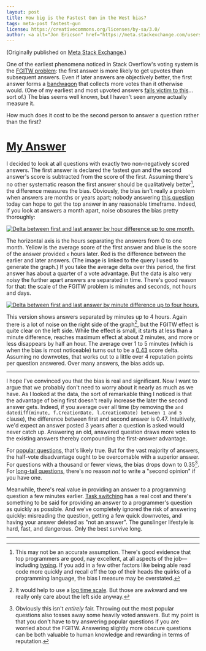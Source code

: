 ```yaml
---
layout: post
title: How big is the Fastest Gun in the West bias?
tags: meta-post fastest-gun
license: https://creativecommons.org/licenses/by-sa/3.0/
author: <a alt="Jon Ericson" href="https://meta.stackexchange.com/users/1438/jon-ericson">Jon Ericson</a>
---
```


(Originally published on
[Meta Stack Exchange](https://meta.stackexchange.com/q/225033/1438).)

One of the earliest phenomena noticed in Stack Overflow's voting
system is the
[FGITW problem](https://meta.stackexchange.com/questions/9731/fastest-gun-in-the-west-problem):
the first answer is more likely to get upvotes than subsequent
answers.  Even if later answers are objectively better, the first
answer forms a
[bandwagon](https://en.wikipedia.org/wiki/Bandwagon_effect) that
collects more votes than it otherwise would.  (One of my earliest and
most upvoted answers
[falls victim to this](https://stackoverflow.com/a/59871/1438)... sort
of.) The bias seems well known, but I haven't seen anyone actually
measure it.

How much does it cost to be the second person to answer a question
rather than the first?

# [My Answer](https://meta.stackexchange.com/a/225034/1438)

I decided to look at all questions with exactly two non-negatively
scored answers.  The first answer is declared the fastest gun and the
second answer's score is subtracted from the score of the first.
Assuming there's no other systematic reason the first answer should be
qualitatively better[^1], the difference measures the bias.
Obviously, the bias isn't really a problem when answers are months or
years apart; nobody answering
[this question](https://stackoverflow.com/q/11227809/1438) today can
hope to get the top answer in any reasonable timeframe.  Indeed, if
you look at answers a month apart, noise obscures the bias pretty
thoroughly:

[![Delta between first and last answer by hour difference up to one month.](https://i.stack.imgur.com/COQk3.png)](https://data.stackexchange.com/stackoverflow/query/173862/difference-in-score-by-delay-between-answers#graph)


The horizontal axis is the hours separating the answers from 0 to one
month.  Yellow is the average score of the first answer and blue is
the score of the answer provided `x` hours later.  Red is the
difference between the earlier and later answers.  (The image is
linked to the query I used to generate the graph.) If you take the
average delta over this period, the first answer has about a quarter
of a vote advantage.  But the data is also very noisy the further
apart answers are separated in time.  There's good reason for that:
the scale of the FGITW problem is minutes and seconds, not hours and
days.

[![Delta between first and last answer by minute difference up to four hours.](https://i.stack.imgur.com/Gotmd.png)](https://data.stackexchange.com/stackoverflow/query/173861/fgitw-effect#graph)

This version shows answers separated by minutes up to 4 hours.  Again
there is a lot of noise on the right side of the graph[^2],
but the FGITW effect is quite clear on the left side.  While the
effect is small, it starts at less than a minute difference, reaches
maximum effect at about 2 minutes, and more or less disappears by half
an hour.  The average over 1 to 5 minutes (which is when the bias is
most noticeable) turns out to be a
[0.43](https://data.stackexchange.com/stackoverflow/query/173863/how-much-does-losing-a-duel-cost)
score delta.  Assuming no downvotes, that works out to a little over 4
reputation points per question answered.  Over many answers, the bias
adds up.

----------

I hope I've convinced you that the bias is real and significant.  Now
I want to argue that we probably don't need to worry about it nearly
as much as we have.  As I looked at the data, the sort of remarkable
thing I noticed is that the advantage of being first doesn't really
increase the later the second answer gets.  Indeed, if you average
over all time (by removing the `and datediff(minute, f.CreationDate,
l.CreationDate) between 1 and 5` clause), the difference between first
and second answer is 0.47.  Intuitively, we'd expect an answer posted
3 years after a question is asked would never catch up.  Answering an
old, answered question draws more votes to the existing answers
thereby compounding the first-answer advantage.

For
[popular questions](https://stackoverflow.com/questions/greatest-hits),
that's likely true.  But for the vast majority of answers, the
half-vote disadvantage ought to be overcomable with a superior answer.
For questions with a thousand or fewer views, the bias drops down to
0.35[^3]. For
[long-tail questions](https://blog.stackoverflow.com/2011/01/the-wikipedia-of-long-tail-programming-questions/),
there's no reason _not_ to write a "second opinion" if you have one.

Meanwhile, there's real value in providing an answer to a programming
question a few minutes earlier.
[Task switching](https://www.joelonsoftware.com/articles/fog0000000022.html)
has a real cost and there's something to be said for providing an
answer to a programmer's question as quickly as possible.  And we've
completely ignored the risk of answering quickly: misreading the
question, getting a few quick downvotes, and having your answer
deleted as "not an answer". The gunslinger lifestyle is hard, fast,
and dangerous.  Only the best survive long.

----------

[^1]:

    This may not be an accurate assumption.  There's good evidence
    that top programmers are good, nay excellent, at all aspects of
    the job&mdash;including
    [typing](https://steve-yegge.blogspot.com/2008/09/programmings-dirtiest-little-secret.html).
    If you add in a few other factors like being able read code more
    quickly and recall off the top of their heads the quirks of a
    programming language, the bias I measure may be overstated.

[^2]:

    It would help to use a [log time scale](https://xkcd.com/1162/).
    But those are awkward and we really only care about the left side
    anyway.

[^3]:

    Obviously this isn't _entirely_ fair.  Throwing out the most
    popular questions also tosses away some heavily voted answers.
    But my point is that you don't have to try answering popular
    questions if you are worried about the FGITW.  Answering slightly
    more obscure questions can be both valuable to human knowledge and
    rewarding in terms of reputation.

<!--  LocalWords:  http stackexchange LocalWords
 -->
